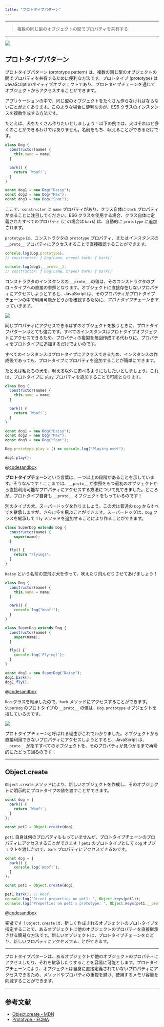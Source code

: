 ```yaml
---
title: "プロトタイプパターン"
---
```


---

> 複数の同じ型のオブジェクトの間でプロパティを共有する

---

![](/images/learning-patterns/prototype-pattern-1280w.jpg)

## プロトタイプパターン

プロトタイプパターン (prototype pattern) は、複数の同じ型のオブジェクトの間でプロパティを共有するために便利な方法です。プロトタイプ (prototype) は JavaScript のネイティブオブジェクトであり、プロトタイプチェーンを通じてオブジェクトからアクセスすることができます。

アプリケーションの中で、同じ型のオブジェクトをたくさん作らなければならないことがよくあります。このような場合に便利なのが、ES6 クラスのインスタンスを複数作成する方法です。

たとえば、犬をたくさん作りたいとしましょう！以下の例では、犬はそれほど多くのことができるわけではありません。名前をもち、吠えることができるだけです。

```js
class Dog {
  constructor(name) {
    this.name = name;
  }

  bark() {
    return `Woof!`;
  }
}

const dog1 = new Dog("Daisy");
const dog2 = new Dog("Max");
const dog3 = new Dog("Spot");
```

ここで、`constructor` に `name` プロパティがあり、クラス自体に `bark` プロパティがあることに注目してください。ES6 クラスを使用する場合、クラス自体に定義されたすべてのプロパティ (この場合は `bark`) は、自動的に `prototype` に追加されます。

`prototype` は、コンストラクタの `prototype` プロパティ、または*インスタンス*の `__proto__` プロパティにアクセスすることで直接確認することができます。

```js
console.log(Dog.prototype);
// constructor: ƒ Dog(name, breed) bark: ƒ bark()

console.log(dog1.__proto__);
// constructor: ƒ Dog(name, breed) bark: ƒ bark()
```

コンストラクタのインスタンスの `__proto__` の値は、そのコンストラクタのプロトタイプへの直接の参照となります。オブジェクトに直接存在しないプロパティにアクセスしようとすると、JavaScript は、そのプロパティがプロトタイプチェーンの中で利用可能かどうかを確認するために、*プロトタイプチェーンを下っていきます*。

![](/images/learning-patterns/prototype-pattern-1.png)

同じプロパティにアクセスできるはずのオブジェクトを扱うときに、プロトタイプパターンはとても強力です。すべてのインスタンスはプロトタイプオブジェクトにアクセスできるため、プロパティの複製を毎回作成する代わりに、プロパティをプロトタイプに追加するだけでよいのです。

すべてのインスタンスはプロトタイプにアクセスできるため、インスタンスの作成後であっても、プロトタイプにプロパティを追加することが簡単にできます。

たとえば私たちの犬を、吠える以外に遊べるようにもしたいとしましょう。これは、プロトタイプに `play` プロパティを追加することで可能となります。

```js:index.js
class Dog {
  constructor(name) {
    this.name = name;
  }

  bark() {
    return `Woof!`;
  }
}

const dog1 = new Dog("Daisy");
const dog2 = new Dog("Max");
const dog3 = new Dog("Spot");

Dog.prototype.play = () => console.log("Playing now!");

dog1.play();
```

@[codesandbox](https://codesandbox.io/embed/eloquent-turing-v42kr)

**プロトタイプチェーン**という言葉は、一つ以上の段階があることを示しています。そうなんです！ここまでは、`__proto__` が参照をもつ最初のオブジェクトから直接利用可能なプロパティにアクセスする方法について見てきました。ところが、プロトタイプ自身も `__proto__` オブジェクトをもっているのです！

別のタイプの犬、スーパードッグを作りましょう。この犬は普通の `Dog` からすべてを継承しますが、さらに空を飛ぶことができます。スーパードッグは、`Dog` クラスを継承して `fly` メソッドを追加することにより作ることができます。

```js
class SuperDog extends Dog {
  constructor(name) {
    super(name);
  }

  fly() {
    return "Flying!";
  }
}
```

`Daisy` という名前の空飛ぶ犬を作って、吠えたり飛んだりさせてあげましょう！

```js:index.js
class Dog {
  constructor(name) {
    this.name = name;
  }

  bark() {
    console.log("Woof!");
  }
}

class SuperDog extends Dog {
  constructor(name) {
    super(name);
  }

  fly() {
    console.log(`Flying!`);
  }
}

const dog1 = new SuperDog("Daisy");
dog1.bark();
dog1.fly();
```

@[codesandbox](https://codesandbox.io/embed/hopeful-poitras-vuch6)

`Dog` クラスを継承したので、`bark` メソッドにアクセスすることができます。`SuperDog` のプロトタイプの `__proto__` の値は、`Dog.prototype` オブジェクトを指しているのです。

![](/images/learning-patterns/prototype-pattern-2.png)

プロトタイプ*チェーン*と呼ばれる理由がこれでわかりました。オブジェクトから直接利用できないプロパティにアクセスしようとすると、JavaScript は、`__proto__` が指すすべてのオブジェクトを、そのプロパティが見つかるまで再帰的にたどって回るのです！

---

## Object.create

`Object.create` メソッドにより、新しいオブジェクトを作成し、そのオブジェクトに明示的にプロトタイプの値を渡すことができます。

```js
const dog = {
  bark() {
    return `Woof!`;
  }
};

const pet1 = Object.create(dog);
```

`pet1` 自身は何のプロパティももっていませんが、プロトタイプチェーンのプロパティにアクセスすることができます！`pet1` のプロトタイプとして `dog` オブジェクトを渡したので、`bark` プロパティにアクセスできるのです。

```js:index.js
const dog = {
  bark() {
    console.log(`Woof!`);
  }
};

const pet1 = Object.create(dog);

pet1.bark(); // Woof!
console.log("Direct properties on pet1: ", Object.keys(pet1));
console.log("Properties on pet1's prototype: ", Object.keys(pet1.__proto__));
```

@[codesandbox](https://codesandbox.io/embed/funny-wing-w38zk)

完璧です！`Object.create` は、新しく作成されるオブジェクトのプロトタイプを指定することで、あるオブジェクトに他のオブジェクトのプロパティを直接継承させる簡易な方法です。新しいオブジェクトは、プロトタイプチェーンをたどり、新しいプロパティにアクセスすることができます。

---

プロトタイプパターンは、あるオブジェクトが他のオブジェクトのプロパティにアクセスしたり、それを継承したりすることを容易に可能とします。プロトタイプチェーンにより、オブジェクトは自身に直接定義されていないプロパティにアクセスできるため、メソッドやプロパティの重複を避け、使用するメモリ容量を削減することができます。

---

## 参考文献

* [Object.create - MDN](https://developer.mozilla.org/en-US/docs/Web/JavaScript/Reference/Global_Objects/Object/create)
* [Prototype - ECMA](https://www.ecma-international.org/ecma-262/5.1/#sec-4.3.5)
